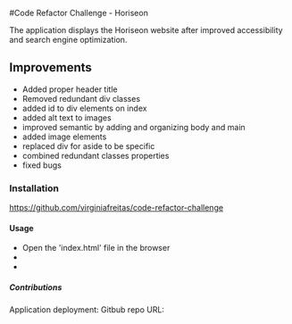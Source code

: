 #Code Refactor Challenge - Horiseon

The application displays the Horiseon website after improved accessibility and search engine optimization.

## Improvements
 - Added proper header title
 - Removed redundant div classes
 - added id to div elements on index
 - added alt text to images
 - improved semantic by adding and organizing body and main
 - added image elements
 - replaced div for aside to be specific
 - combined redundant classes properties
 - fixed bugs

### Installation
https://github.com/virginiafreitas/code-refactor-challenge

#### Usage
 - Open the 'index.html' file in the browser
 - 
 - 


##### Contributions

Application deployment:
Gitbub repo URL:

